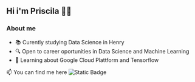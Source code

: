 ## Hi i'm Priscila 👋😃

### About me

- 📚 Curently studying Data Science in Henry
- 🔍 Open to career oportunities in Data Science and Machine Learning
- 🔭 Learning about Google Cloud Plattform and Tensorflow

📫 You can find me here 
![Static Badge](https://img.shields.io/badge/Linkedin-blue)

<!--
**priscilamuniz/priscilamuniz** is a ✨ _special_ ✨ repository because its `README.md` (this file) appears on your GitHub profile.

Here are some ideas to get you started:

- 🔭 I’m currently working on ...
- 🌱 I’m currently learning ...
- 👯 I’m looking to collaborate on ...
- 🤔 I’m looking for help with ...
- 💬 Ask me about ...
- 📫 How to reach me: ...
- 😄 Pronouns: ...
- ⚡ Fun fact: ...
-->
